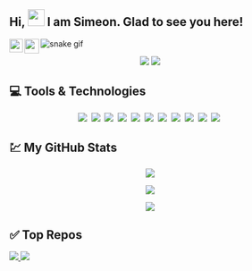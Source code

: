 ## Hi, <img src="https://raw.githubusercontent.com/aemmadi/aemmadi/master/wave.gif" width="30px"> I am Simeon. Glad to see you here!

<p align="left">
<a href="https://www.linkedin.com/in/spetkov1999/">
  <img align="left" width="24px" src="https://cdn-icons-png.flaticon.com/512/174/174857.png"  />
</a>
 <a href="mailto:simeonpetkov1999@gmail.com">
  <img align="left" width="26px" src="https://cdn-icons-png.flaticon.com/512/281/281769.png" />
</a>
</p>

![snake gif](https://github.com/simeonpetkov1999/simeonpetkov1999/blob/output/github-contribution-grid-snake.svg)

<p align="center">
<a href="https://github.com/SimeonPetkov1999"><img src="https://komarev.com/ghpvc/?username=simeonpetkov1999&color=0F6D31&style=for-the-badge"/></a>
<a href="https://github.com/SimeonPetkov1999"><img src="https://img.shields.io/github/followers/simeonpetkov1999?color=0F6D31&style=for-the-badge" /></a> 
</p>

## :computer: Tools & Technologies
<p align='center'>
    <img src='https://img.shields.io/badge/.NET-5C2D91?style=for-the-badge&logo=.net&logoColor=white&color=7348A0'>&nbsp;
    <img src='https://img.shields.io/badge/C%23-239120?style=for-the-badge&logo=c-sharp&logoColor=white&color=0f6d31'>&nbsp;
    <img src='https://img.shields.io/badge/ASP_.NET_core-CC2927?style=for-the-badge&logo=csharp&logoColor=white&color=0f6d31'>&nbsp;
    <img src='https://img.shields.io/badge/Entity_Framework_core-CC2927?style=for-the-badge&logo=csharp&logoColor=white&color=0f6d31'>&nbsp;
    <img src='https://img.shields.io/badge/SQL_Server-CC2927?style=for-the-badge&logo=microsoft-sql-server&logoColor=white'>&nbsp;
    <img src='https://img.shields.io/badge/HTML-239120?style=for-the-badge&logo=html5&logoColor=black&color=F7DF1E'>&nbsp;
    <img src='https://img.shields.io/badge/CSS-239120?&style=for-the-badge&logo=css3&logoColor=black&color=F7DF1E'>&nbsp;
    <img src='https://img.shields.io/badge/JavaScript-F7DF1E?style=for-the-badge&logo=javascript&logoColor=black&color=F7DF1E'>&nbsp;
    <img src='https://img.shields.io/badge/Bootstrap-563D7C?style=for-the-badge&logo=bootstrap&logoColor=white'>&nbsp; 
    <img src='https://img.shields.io/badge/Git-423f6d?style=for-the-badge&logo=git&logoColor=white&color=E84E31'>&nbsp;
    <img src='https://img.shields.io/badge/Visual Studio-423f6d?style=for-the-badge&logo=visual%20studio%20code&logoColor=white&color=7348A0'>&nbsp;
</p>

## :chart: My GitHub Stats
<p align="center">
 <img  src="http://github-readme-streak-stats.herokuapp.com?user=simeonpetkov1999&theme=blue-green&date_format=j%20M%5B%20Y%5D" />
</p>
<p align="center">
 <img  src="https://github-readme-stats.vercel.app/api?username=simeonpetkov1999&show_icons=true&theme=blue-green" />
</p>

<p align="center">
 <img  src="https://activity-graph.herokuapp.com/graph?username=simeonpetkov1999&bg_color=000000&color=ffffff&line=2bff00&point=ffffff&area=true&hide_border=true)](https://github.com/ashutosh00710/github-readme-activity-graph" />
</p>

## :white_check_mark: Top Repos
<p>
<a href="https://github.com/SimeonPetkov1999/MobileBG">
  <img src="https://github-readme-stats.vercel.app/api/pin/?username=simeonPetkov1999&repo=MobileBG&theme=gotham"  />
</a>
  <a href="https://github.com/SimeonPetkov1999/SoftUni">
  <img src="https://github-readme-stats.vercel.app/api/pin/?username=simeonPetkov1999&repo=Softuni&theme=gotham"  />
</a>
<p/>
  
